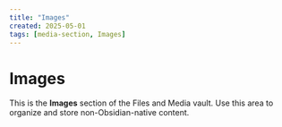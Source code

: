 ```yaml
---
title: "Images"
created: 2025-05-01
tags: [media-section, Images]
---
```


# Images

This is the **Images** section of the Files and Media vault.
Use this area to organize and store non-Obsidian-native content.
